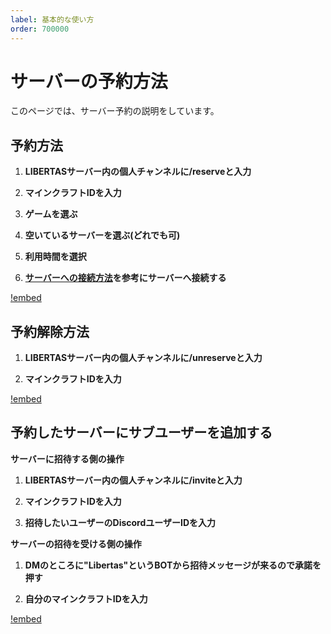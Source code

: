 ```yaml
---
label: 基本的な使い方
order: 700000
---
```


# サーバーの予約方法
このページでは、サーバー予約の説明をしています。

## 予約方法  

1. **LIBERTASサーバー内の個人チャンネルに/reserveと入力**  

2. **マインクラフトIDを入力**

3. **ゲームを選ぶ**

4. **空いているサーバーを選ぶ(どれでも可)**

5. **利用時間を選択**  

6. **[サーバーへの接続方法](https://docs.libertasmc.xyz/howtojoin/)を参考にサーバーへ接続する**  

<!-- <video src="https://nextcloud.nandeyanen.click/index.php/s/RMcHEjrjE3y88LM/download/1.mp4" controls="true"></video>　-->
[!embed](https://youtu.be/54Pw7H54zB8)
## 予約解除方法  

1. **LIBERTASサーバー内の個人チャンネルに/unreserveと入力**  

2. **マインクラフトIDを入力**

<!-- <video src="https://nextcloud.nandeyanen.click/index.php/s/gmWeSLaBzL5Gq7Z/download/2.mp4" controls="true"></video>　-->
[!embed](https://youtu.be/bl2h8XrYj4s)
## 予約したサーバーにサブユーザーを追加する

**サーバーに招待する側の操作**  

1. **LIBERTASサーバー内の個人チャンネルに/inviteと入力**

2. **マインクラフトIDを入力**

3. **招待したいユーザーのDiscordユーザーIDを入力**


**サーバーの招待を受ける側の操作**

1. **DMのところに"Libertas"というBOTから招待メッセージが来るので承諾を押す**

2. **自分のマインクラフトIDを入力**

<!-- <video src="https://nextcloud.nandeyanen.click/index.php/s/tMnpFgzLfAK6nDS/download/test2.mp4" controls="true"></video>　-->
[!embed](https://youtu.be/57ZRWsfuLZM)
